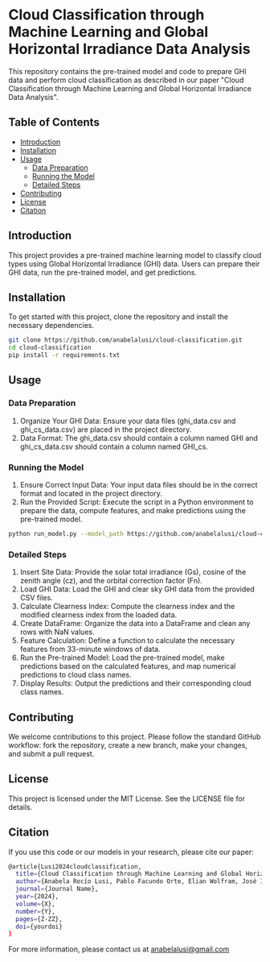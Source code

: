 # Cloud Classification through Machine Learning and Global Horizontal Irradiance Data Analysis

This repository contains the pre-trained model and code to prepare GHI data and perform cloud classification as described in our paper "Cloud Classification through Machine Learning and Global Horizontal Irradiance Data Analysis".

## Table of Contents
- [Introduction](#introduction)
- [Installation](#installation)
- [Usage](#usage)
  - [Data Preparation](#data-preparation)
  - [Running the Model](#running-the-model)
  - [Detailed Steps](#detailed-steps)
- [Contributing](#contributing)
- [License](#license)
- [Citation](#citation)

## Introduction
This project provides a pre-trained machine learning model to classify cloud types using Global Horizontal Irradiance (GHI) data. Users can prepare their GHI data, run the pre-trained model, and get predictions.

## Installation
To get started with this project, clone the repository and install the necessary dependencies.

```bash
git clone https://github.com/anabelalusi/cloud-classification.git
cd cloud-classification
pip install -r requirements.txt
```


## Usage
### Data Preparation
1. Organize Your GHI Data: Ensure your data files (ghi_data.csv and ghi_cs_data.csv) are placed in the project directory.
2. Data Format: The ghi_data.csv should contain a column named GHI and ghi_cs_data.csv should contain a column named GHI_cs.

### Running the Model
1. Ensure Correct Input Data: Your input data files should be in the correct format and located in the project directory.
2. Run the Provided Script: Execute the script in a Python environment to prepare the data, compute features, and make predictions using the pre-trained model.

```bash
python run_model.py --model_path https://github.com/anabelalusi/cloud-classification/blob/main/cloud-classification-XGBoost.pkl --input_data path/to/processed/data --output_predictions path/to/save/predictions
```
### Detailed Steps
1. Insert Site Data: Provide the solar total irradiance (Gs), cosine of the zenith angle (cz), and the orbital correction factor (Fn).
2. Load GHI Data: Load the GHI and clear sky GHI data from the provided CSV files.
3. Calculate Clearness Index: Compute the clearness index and the modified clearness index from the loaded data.
4. Create DataFrame: Organize the data into a DataFrame and clean any rows with NaN values.
5. Feature Calculation: Define a function to calculate the necessary features from 33-minute windows of data.
6. Run the Pre-trained Model: Load the pre-trained model, make predictions based on the calculated features, and map numerical predictions to cloud class names.
7. Display Results: Output the predictions and their corresponding cloud class names.

## Contributing
We welcome contributions to this project. Please follow the standard GitHub workflow: fork the repository, create a new branch, make your changes, and submit a pull request.

## License
This project is licensed under the MIT License. See the LICENSE file for details.

## Citation
If you use this code or our models in your research, please cite our paper:

```bash
@article{Lusi2024cloudclassification,
  title={Cloud Classification through Machine Learning and Global Horizontal Irradiance Data Analysis},
  author={Anabela Rocío Lusi, Pablo Facundo Orte, Elian Wolfram, José Ignacio Orlando},
  journal={Journal Name},
  year={2024},
  volume={X},
  number={Y},
  pages={Z-ZZ},
  doi={yourdoi}
}
```

For more information, please contact us at anabelalusi@gmail.com

